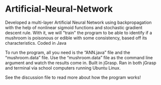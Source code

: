 # Artificial-Neural-Network
Developed a multi-layer Artificial Neural Network using backpropagation with the help of nonlinear sigmoid functions and stochastic gradient descent rule. With it, we will "train" the program to be able to identify if a mushroom is poisonous or edible with some consistency, based off its characteristics. Coded in Java

To run the program, all you need is the “ANN.java” file and the “mushroom.data” file. Use the
“mushroom.data” file as the command line argument and watch the results come in. Built in jGrasp. Ran
in both jGrasp and terminal via school computers running Ubuntu Linux.

See the discussion file to read more about how the program works!
